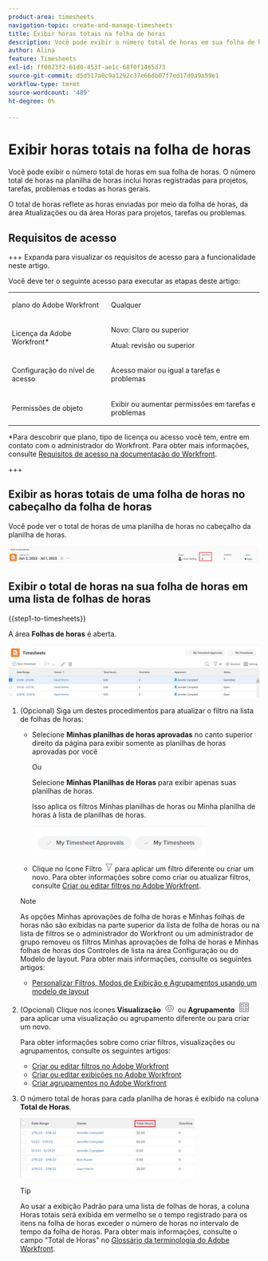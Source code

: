 ```yaml
---
product-area: timesheets
navigation-topic: create-and-manage-timesheets
title: Exibir horas totais na folha de horas
description: Você pode exibir o número total de horas em sua folha de horas. O número total de horas na planilha de horas inclui horas registradas para projetos, tarefas, problemas e todas as horas gerais.
author: Alina
feature: Timesheets
exl-id: ff0823f2-61d0-453f-ae1c-68f0f1465d73
source-git-commit: d5d517a0c9a1292c37e66db07f7ed17d0a9a59e1
workflow-type: tm+mt
source-wordcount: '489'
ht-degree: 0%

---
```


# Exibir horas totais na folha de horas

<!--Audited: 8/2024-->

Você pode exibir o número total de horas em sua folha de horas. O número total de horas na planilha de horas inclui horas registradas para projetos, tarefas, problemas e todas as horas gerais.

O total de horas reflete as horas enviadas por meio da folha de horas, da área Atualizações ou da área Horas para projetos, tarefas ou problemas.

## Requisitos de acesso

+++ Expanda para visualizar os requisitos de acesso para a funcionalidade neste artigo.

Você deve ter o seguinte acesso para executar as etapas deste artigo:

<table style="table-layout:auto"> 
 <col> 
 <col> 
 <tbody> 
  <tr> 
   <td role="rowheader">plano do Adobe Workfront</td> 
   <td> <p>Qualquer</p> </td> 
  </tr> 
  <tr> 
   <td role="rowheader">Licença da Adobe Workfront*</td> 
   <td> <p>Novo: Claro ou superior </p>
   <p>Atual: revisão ou superior</p> </td> 
  </tr> 
  <tr> 
   <td role="rowheader">Configuração do nível de acesso</td> 
   <td> <p>Acesso maior ou igual a tarefas e problemas</p> </td> 
  </tr> 
  <tr> 
   <td role="rowheader">Permissões de objeto</td> 
   <td> <p>Exibir ou aumentar permissões em tarefas e problemas</p> </td> 
  </tr> 
 </tbody> 
</table>

*Para descobrir que plano, tipo de licença ou acesso você tem, entre em contato com o administrador do Workfront. Para obter mais informações, consulte [Requisitos de acesso na documentação do Workfront](/help/quicksilver/administration-and-setup/add-users/access-levels-and-object-permissions/access-level-requirements-in-documentation.md).

+++

## Exibir as horas totais de uma folha de horas no cabeçalho da folha de horas

Você pode ver o total de horas de uma planilha de horas no cabeçalho da planilha de horas.

![](assets/timesheet-total-hours-in-header-highlighted-redesigned.png)

## Exibir o total de horas na sua folha de horas em uma lista de folhas de horas

{{step1-to-timesheets}}

A área **Folhas de horas** é aberta.

![](assets/timesheet-list-one-timesheet-selected-nwe-350x70.png)

1. (Opcional) Siga um destes procedimentos para atualizar o filtro na lista de folhas de horas:

   * Selecione **Minhas planilhas de horas aprovadas** no canto superior direito da página para exibir somente as planilhas de horas aprovadas por você

     Ou

     Selecione **Minhas Planilhas de Horas** para exibir apenas suas planilhas de horas.

     Isso aplica os filtros Minhas planilhas de horas ou Minha planilha de horas à lista de planilhas de horas.

     ![](assets/my-timesheet-approvals-my-timesheets-pills-on-timesheets-list-nwe-350x58.png)

   * Clique no ícone Filtro ![](assets/filter-nwepng.png) para aplicar um filtro diferente ou criar um novo. Para obter informações sobre como criar ou atualizar filtros, consulte [Criar ou editar filtros no Adobe Workfront](../../reports-and-dashboards/reports/reporting-elements/create-filters.md).

   >[!NOTE]
   >
   >As opções Minhas aprovações de folha de horas e Minhas folhas de horas não são exibidas na parte superior da lista de folha de horas ou na lista de filtros se o administrador do Workfront ou um administrador de grupo removeu os filtros Minhas aprovações de folha de horas e Minhas folhas de horas dos Controles de lista na área Configuração ou do Modelo de layout. Para obter mais informações, consulte os seguintes artigos:
   >
   >   
   >   
   >   * [Personalizar Filtros, Modos de Exibição e Agrupamentos usando um modelo de layout](../../administration-and-setup/customize-workfront/use-layout-templates/customize-fvg-list-controls-layout-template.md)
   >   
   >

1. (Opcional) Clique nos ícones **Visualização** ![](assets/view-icon.png) ou **Agrupamento** ![](assets/grouping.png) para aplicar uma visualização ou agrupamento diferente ou para criar um novo.

   Para obter informações sobre como criar filtros, visualizações ou agrupamentos, consulte os seguintes artigos:

   * [Criar ou editar filtros no Adobe Workfront](../../reports-and-dashboards/reports/reporting-elements/create-filters.md)
   * [Criar ou editar exibições no Adobe Workfront](../../reports-and-dashboards/reports/reporting-elements/create-edit-views.md)
   * [Criar agrupamentos no Adobe Workfront](../../reports-and-dashboards/reports/reporting-elements/create-groupings.md)

1. O número total de horas para cada planilha de horas é exibido na coluna **Total de Horas**.

   ![](assets/total-hours-column-highlighted-all-timesheets-list-nwe-350x120.png)

   >[!TIP]
   >
   >Ao usar a exibição Padrão para uma lista de folhas de horas, a coluna Horas totais será exibida em vermelho se o tempo registrado para os itens na folha de horas exceder o número de horas no intervalo de tempo da folha de horas. Para obter mais informações, consulte o campo &quot;Total de Horas&quot; no [Glossário da terminologia do Adobe Workfront](../../workfront-basics/navigate-workfront/workfront-navigation/workfront-terminology-glossary.md).
